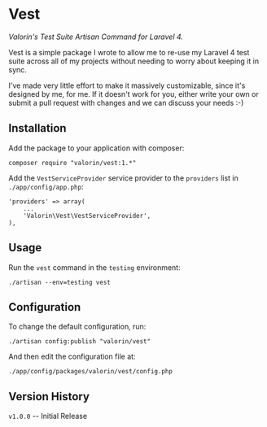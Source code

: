 # Vest
*Valorin's Test Suite Artisan Command for Laravel 4.*

Vest is a simple package I wrote to allow me to re-use my Laravel 4 test suite
across all of my projects without needing to worry about keeping it in sync.

I've made very little effort to make it massively customizable, since it's
designed by me, for me. If it doesn't work for you, either write your own
or submit a pull request with changes and we can discuss your needs :-)

Installation
------------

Add the package to your application with composer:

```
composer require "valorin/vest:1.*"
```

Add the `VestServiceProvider` service provider to the `providers` list in `./app/config/app.php`:

```
'providers' => array(
    ...
    'Valorin\Vest\VestServiceProvider',
),
```

Usage
-----

Run the `vest` command in the `testing` environment:

```
./artisan --env=testing vest
```

Configuration
-------------

To change the default configuration, run:

```
./artisan config:publish "valorin/vest"
```

And then edit the configuration file at:

```
./app/config/packages/valorin/vest/config.php
```

Version History
---------------

`v1.0.0` -- Initial Release
